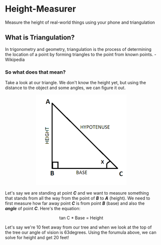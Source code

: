 # Height-Measurer
Measure the height of real-world things using your phone and triangulation

## What is Triangulation?
In trigonometry and geometry, triangulation is the process of determining the location of a point by forming triangles to the point from known points. - Wikipedia

### So what does that mean?
Take a look at our triangle. We don't know the height yet, but using the distance to the object and some angles, we can figure it out.
<p align="center">
<img src="assets/images/triangle.png" alt="triangle" width="300"/>
</p>

Let's say we are standing at point ***C*** and we want to measure something that stands from all the way from the point of ***B*** to ***A*** (height). We need to first measure how far away point ***C*** is from point ***B*** (base) and also the ***angle*** of point ***C***. Here's the equation:

<p align="center">
tan C * Base = Height
</p>

Let's say we're 10 feet away from our tree and when we look at the top of the tree our angle of vision is 63degrees. Using the forumula above, we can solve for height and get 20 feet!